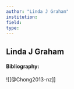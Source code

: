 ```yaml
---
author: "Linda J Graham"
institution:
field:
type:
---
```


## Linda J Graham
#### Bibliography:

![[@Chong2013-nz]]
